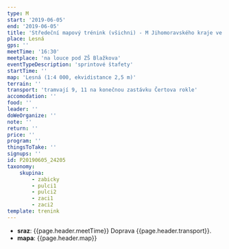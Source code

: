 ```yaml
---
type: M
start: '2019-06-05'
end: '2019-06-05'
title: 'Středeční mapový trénink (všichni) - M Jihomoravského kraje ve sprintových štafetách'
place: Lesná
gps: ''
meetTime: '16:30'
meetplace: 'na louce pod ZŠ Blažkova'
eventTypeDescription: 'sprintové štafety'
startTime: ''
map: 'Lesná (1:4 000, ekvidistance 2,5 m)'
terrain: ''
transport: 'tramvají 9, 11 na konečnou zastávku Čertova rokle'
accomodation: ''
food: ''
leader: ''
doWeOrganize: ''
note: ''
return: ''
price: ''
program: ''
thingsToTake: ''
signups: ''
id: P20190605_24205
taxonomy:
    skupina:
        - zabicky
        - pulci1
        - pulci2
        - zaci1
        - zaci2
template: trenink
---
```

* **sraz**: {{page.header.meetTime}} Doprava {{page.header.transport}}.
* **mapa**: {{page.header.map}}
